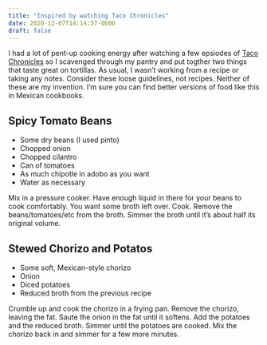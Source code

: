 ```yaml
---
title: "Inspired by watching Taco Chronicles"
date: 2020-12-07T14:14:57-0600
draft: false
---
```






I had a lot of pent-up cooking energy after watching a few epsiodes of [Taco Chronicles](https://en.wikipedia.org/wiki/Taco_Chronicles) so I scavenged through my pantry and put togther two things that taste great on tortillas. As usual, I wasn’t working from a recipe or taking any notes. Consider these loose guidelines, not recipes. Neither of these are my invention. I’m sure you can find better versions of food like this in Mexican cookbooks.

## Spicy Tomato Beans

*   Some dry beans (I used pinto)
*   Chopped onion
*   Chopped cilantro
*   Can of tomatoes
*   As much chipotle in adobo as you want
*   Water as necessary

Mix in a pressure cooker. Have enough liquid in there for your beans to cook comfortably. You want some broth left over. Cook. Remove the beans/tomatoes/etc from the broth. Simmer the broth until it’s about half its original volume.

## Stewed Chorizo and Potatos

*   Some soft, Mexican-style chorizo
*   Onion
*   Diced potatoes
*   Reduced broth from the previous recipe

Crumble up and cook the chorizo in a frying pan. Remove the chorizo, leaving the fat. Saute the onion in the fat until it softens. Add the potatoes and the reduced broth. Simmer until the potatoes are cooked. Mix the chorizo back in and simmer for a few more minutes.



